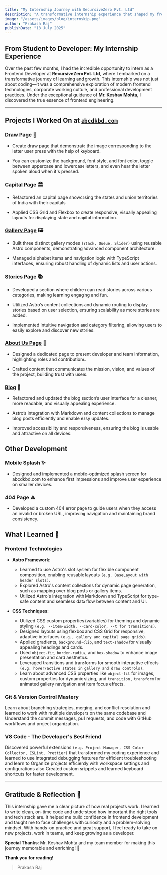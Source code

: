 ```yaml
---
title: "My Internship Journey with RecursiveZero Pvt. Ltd"
description: "A transformative internship experience that shaped my frontend development career"
image: "/assets/images/blog/internship.png"
author: "Prakash Raj"
publishDate: "18 July 2025"
---
```


## **From Student to Developer: My Internship Experience**

Over the past few months, I had the incredible opportunity to intern as a Frontend Developer at **RecursiveZero Pvt. Ltd**, where I embarked on a transformative journey of learning and growth.
This internship was not just about coding—it was a comprehensive exploration of modern frontend technologies, corporate working culture, and professional development practices.
Under the exceptional guidance of **Mr. Keshav Mohta**, I discovered the true essence of frontend engineering.

---

## Projects I Worked On at [**`abcdkbd.com`**](abcdkbd.com)

### [Draw Page](/draw) 🎨

- Create draw page that demonstrate the image corresponding to the letter user press with the help of keyboard.

- You can customize the background, font style, and font color, toggle between uppercase and lowercase letters, and even hear the letter spoken aloud when it's pressed.

### [Capital Page](/capital) 🏛️

- Refactored an capital page showcasing the states and union territories of India with their capitals

- Applied CSS Grid and Flexbox to create responsive, visually appealing layouts for displaying state and capital information.

### [Gallery Page](/gallery) 🖼️

- Built three distinct gallery modes `(Stack, Queue, Slider)` using reusable Astro components, demonstrating advanced component architecture.

- Managed alphabet items and navigation logic with TypeScript interfaces, ensuring robust handling of dynamic lists and user actions.

### [Stories Page](/stories) 📚

- Developed a section where children can read stories across various categories, making learning engaging and fun.

- Utilized Astro’s content collections and dynamic routing to display stories based on user selection, ensuring scalability as more stories are added.

- Implemented intuitive navigation and category filtering, allowing users to easily explore and discover new stories.

### [About Us Page](/about) 👥

- Designed a dedicated page to present developer and team information, highlighting roles and contributions.

- Crafted content that communicates the mission, vision, and values of the project, building trust with users.

### [Blog](/blog) 📝

- Refactored and updated the blog section’s user interface for a cleaner, more readable, and visually appealing experience.

- Astro’s integration with Markdown and content collections to manage blog posts efficiently and enable easy updates.

- Improved accessibility and responsiveness, ensuring the blog is usable and attractive on all devices.

## Other Development

### Mobile Splash ✨

- Designed and implemented a mobile-optimized splash screen for abcdkbd.com to enhance first impressions and improve user experience on smaller devices.

### 404 Page ⚠️

- Developed a custom 404 error page to guide users when they access an invalid or broken URL, improving navigation and maintaining brand consistency.

## What I Learned 🧠

### Frontend Technologies

- **Astro Framework**:

  - Learned to use Astro's slot system for flexible component composition, enabling reusable layouts `(e.g. BaseLayout with header slots)`.
  - Explored Astro's content collections for dynamic page generation, such as mapping over blog posts or gallery items.
  - Utilized Astro's integration with Markdown and TypeScript for type-safe content and seamless data flow between content and UI.

- **CSS Techniques**:
  - Utilized CSS custom properties (variables) for theming and dynamic styling `(e.g. --item-width, --card-color, --t for transitions)`.
  - Designed layouts using flexbox and CSS Grid for responsive, adaptive interfaces `(e.g., gallery and capital page grids)`.
  - Applied gradients, `background-clip`, and `text-shadow` for visually appealing headings and cards.
  - Used `object-fit`, `border-radius`, and `box-shadow` to enhance image presentation and card aesthetics.
  - Leveraged transitions and transforms for smooth interactive effects `(e.g. hover/active states in gallery and draw controls)`.
  - Learn about advanced CSS properties like `object-fit` for images, custom properties for dynamic sizing, and `transition` , `transform` for animated gallery navigation and item focus effects.

### Git & Version Control Mastery

Learn about branching strategies, merging, and conflict resolution and learned to work with multiple developers on the same codebase and Understand the commit messages, pull requests, and code with GitHub workflows and project organization.

### VS Code - The Developer's Best Friend

Discovered powerful extensions `(e.g. Project Manager, CSS Color Collector, ESLint, Prettier)` that transformed my coding experience and learned to use integrated debugging features for efficient troubleshooting and
learn to Organize projects efficiently with workspace settings and configurations also Created custom snippets and learned keyboard shortcuts for faster development.

---

## Gratitude & Reflection 🙌

This internship gave me a clear picture of how real projects work. I learned to write clean, on-time code and understood how important the right tools and tech stack are.
It helped me build confidence in frontend development and taught me to face challenges with curiosity and a problem-solving mindset.
With hands-on practice and great support, I feel ready to take on new projects, work in teams, and keep growing as a developer.

**Special Thanks**: Mr. Keshav Mohta and my team member for making this journey memorable and enriching! 🙏

**Thank you for reading!**

> Prakash Raj

